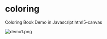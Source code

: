# coloring
Coloring Book Demo in Javascript html5-canvas

![demo1.png](https://raw.githubusercontent.com/raksa/coloring/master/demo/demo1.png)
